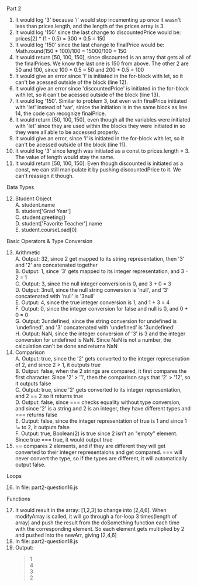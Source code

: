 Part 2
1. It would log '3' because 'i' would stop incementing up once it wasn't less than prices.length, and the length of the prices array is 3.
2. It would log '150' since the last change to discountedPrice would be: prices[2] * (1 - 0.5) = 300 * 0.5 = 150
3. It would log '150' since the last change to finalPrice would be: Math.round(150 * 100)/100 = 15000/100 = 150
4. It would return [50, 100, 150], since discounted is an array that gets all of the finalPrices. We know the last one is 150 from above. The other 2 are 50 and 100, since 100 * 0.5 = 50 and 200 * 0.5 = 100
5. It would give an error since 'i' is initiated in the for-block with let, so it can't be acessed outside of the block (line 12).
6. It would give an error since 'discountedPrice' is initiated in the for-block with let, so it can't be acessed outside of the block (line 13).
7. It would log '150'. Similar to problem 3, but even with finalPrice initiated with 'let' instead of 'var', sinice the initiation is in the same block as line 14, the code can recognize finalPrice.
8. It would return [50, 100, 150], even though all the variables were initiated with 'let' since they are used within the blocks they were initiated in so they were all able to be accessed properly.
9. It would give an error, since 'i' is initiated in the for-block with let, so it can't be acessed outside of the block (line 11).
10. It would log '3' since length was initiated as a const to prices.length = 3. The value of length would stay the same.
11. It would return [50, 100, 150]. Even though discounted is initiated as a const, we can still manipulate it by pushing discountedPrice to it. We can't reassign it though.

Data Types

12. Student Object <br>
    A. student.name <br>
    B. student['Grad Year'] <br>
    C. student.greeting() <br>
    D. student['Favorite Teacher'].name <br>
    E. student.courseLoad[0] <br>

Basic Operators & Type Conversion

13. Arithmetic <br>
    A. Output: 32, since 2 get mapped to its string representation, then '3' and '2' are concatenated together<br>
    B. Output: 1, since '3' gets mapped to its integer representation, and 3 - 2 = 1<br>
    C. Output: 3, since the null integer conversion is 0, and 3 + 0 = 3<br>
    D. Output: 3null, since the null string conversion is 'null', and '3' concatenated with 'null' is '3null'<br>
    E. Output: 4, since the true integer conversion is 1, and 1 + 3 = 4<br>
    F. Output: 0, since the integer conversion for false and null is 0, and 0 + 0 = 0<br>
    G. Output: 3undefined, since the string conversion for undefined is 'undefined', and '3' concatenated with 'undefined' is '3undefined'<br>
    H. Output: NaN, since the integer conversion of '3' is 3 and the integer conversion for undefined is NaN. Since NaN is not a number, the calculation can't be done and returns NaN<br>
14. Comparison <br>
    A. Output: true, since the '2' gets converted to the integer represenation of 2, and since 2 > 1, it outputs true<br>
    B. Output: false, when the 2 strings are compared, it first compares the first character. Since '2' > '1', then the comparison says that '2' > '12', so it outputs false<br>
    C. Output: true, since '2' gets converted to its integer representation, and 2 == 2 so it returns true<br>
    D. Output: false, since === checks equality without type conversion, and since '2' is a string and 2 is an integer, they have different types and === returns false<br>
    E. Output: false, since the integer representation of true is 1 and since 1 != to 2, it outputs false<br>
    F. Output: true, Boolean(2) is true since 2 isn't an "empty" element. Since true === true, it would output true <br>
15. == compares 2 elements, and if they are different they will get converted to their integer representaions and get compared. === will never convert the type, so if the types are different, it will automatically output false. 

Loops

16. In file: part2-question16.js

Functions

17. It would result in the array: [1,2,3] to change into [2,4,6]. When modifyArray is called, it will go through a for-loop 3 times(length of array) and push the result from the doSomething function each time with the corresponding element. So each element gets multiplied by 2 and pushed into the newArr, giving [2,4,6]
18. In file: part2-question18.js
19. Output:
    > 1 <br>
    > 4 <br>
    > 3 <br>
    > 2 <br>
